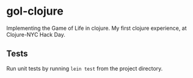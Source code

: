 # gol-clojure

Implementing the Game of Life in clojure. My first clojure experience, at Clojure-NYC Hack Day.

## Tests
Run unit tests by running `lein test` from the project directory.
